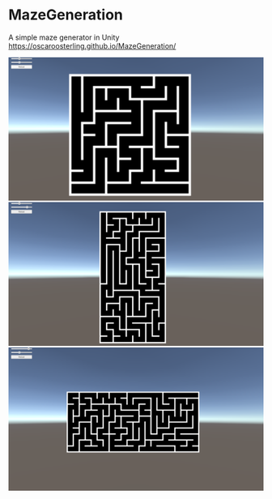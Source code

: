 # MazeGeneration
 A simple maze generator in Unity
 https://oscaroosterling.github.io/MazeGeneration/
    
 ![Picture of Maze Generation Program](https://raw.githubusercontent.com/OscarOosterling/oscaroosterling.github.io/master/MazeGeneration_Example_01.png)
 ![Picture of Maze Generation Program](https://raw.githubusercontent.com/OscarOosterling/oscaroosterling.github.io/master/MazeGeneration_Example_02.png)
 ![Picture of Maze Generation Program](https://raw.githubusercontent.com/OscarOosterling/oscaroosterling.github.io/master/MazeGeneration_Example_03.png)
